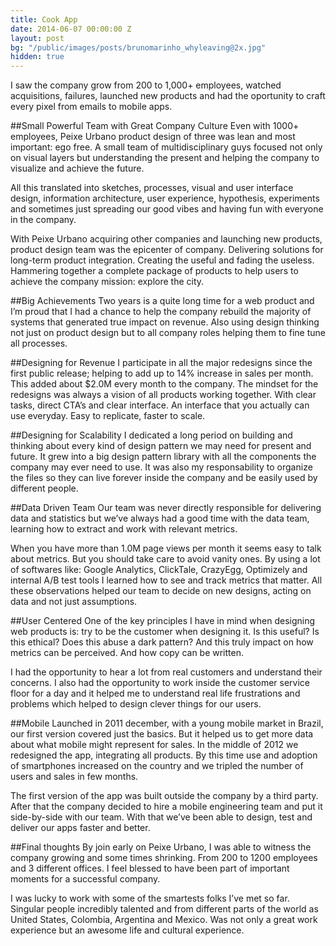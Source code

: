 ```yaml
---
title: Cook App
date: 2014-06-07 00:00:00 Z
layout: post
bg: "/public/images/posts/brunomarinho_whyleaving@2x.jpg"
hidden: true
---
```


I saw the company grow from 200 to 1,000+ employees, watched acquisitions, failures, launched new products and had the oportunity to craft every pixel from emails to mobile apps.

##Small Powerful Team with Great Company Culture
Even with 1000+ employees, Peixe Urbano product design of three was lean and most important: ego free. A small team of multidisciplinary guys focused not only on visual layers but understanding the present and helping the company to visualize and achieve the future.

All this translated into sketches, processes, visual and user interface design, information architecture, user experience, hypothesis, experiments and sometimes just spreading our good vibes and having fun with everyone in the company.

With Peixe Urbano acquiring other companies and launching new products, product design team was the epicenter of company. Delivering solutions for long-term product integration. Creating the useful and fading the useless. Hammering together a complete package of products to help users to achieve the company mission: explore the city.

##Big Achievements
Two years is a quite long time for a web product and I’m proud that I had a chance to help the company rebuild the majority of systems that generated true impact on revenue. Also using design thinking not just on product design but to all company roles helping them to fine tune all processes.


##Designing for Revenue
I participate in all the major redesigns since the first public release; helping to add up to 14% increase in sales per month. This added about $2.0M every month to the company. The mindset for the redesigns was always a vision of all products working together. With clear tasks, direct CTA’s and clear interface. An interface that you actually can use everyday. Easy to replicate, faster to scale.

##Designing for Scalability
I dedicated a long period on building and thinking about every kind of design pattern we may need for present and future. It grew into a big design pattern library with all the components the company may ever need to use. It was also my responsability to organize the files so they can live forever inside the company and be easily used by different people.


##Data Driven Team
Our team was never directly responsible for delivering data and statistics but we’ve always had a good time with the data team, learning how to extract and work with relevant metrics.

When you have more than 1.0M page views per month it seems easy to talk about metrics. But you should take care to avoid vanity ones. By using a lot of softwares like: Google Analytics, ClickTale, CrazyEgg, Optimizely and internal A/B test tools I learned how to see and track metrics that matter. All these observations helped our team to decide on new designs, acting on data and not just assumptions.

##User Centered
One of the key principles I have in mind when designing web products is: try to be the customer when designing it. Is this useful? Is this ethical? Does this abuse a dark pattern? And this truly impact on how metrics can be perceived. And how copy can be written.

I had the opportunity to hear a lot from real customers and understand their concerns. I also had the opportunity to work inside the customer service floor for a day and it helped me to understand real life frustrations and problems which helped to design clever things for our users.


##Mobile
Launched in 2011 december, with a young mobile market in Brazil, our first version covered just the basics. But it helped us to get more data about what mobile might represent for sales. In the middle of 2012 we redesigned the app, integrating all products. By this time use and adoption of smartphones increased on the country and we tripled the number of users and sales in few months.

The first version of the app was built outside the company by a third party. After that the company decided to hire a mobile engineering team and put it side-by-side with our team. With that we’ve been able to design, test and deliver our apps faster and better.

##Final thoughts
By join early on Peixe Urbano, I was able to witness the company growing and some times shrinking. From 200 to 1200 employees and 3 different offices. I feel blessed to have been part of important moments for a successful company.

I was lucky to work with some of the smartests folks I’ve met so far. Singular people incredibly talented and from different parts of the world as United States, Colombia, Argentina and Mexico. Was not only a great work experience but an awesome life and cultural experience.
